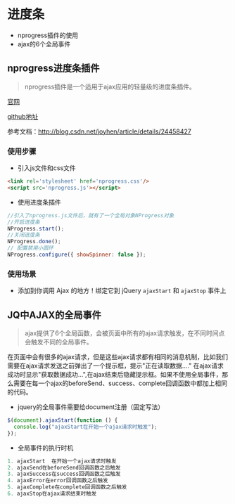# 进度条

+ nprogress插件的使用
+ ajax的6个全局事件

## nprogress进度条插件

> nprogress插件是一个适用于ajax应用的轻量级的进度条插件。

[官网](http://ricostacruz.com/nprogress/)

[github地址](https://github.com/rstacruz/nprogress)

参考文档：<http://blog.csdn.net/joyhen/article/details/24458427>

### 使用步骤

+ 引入js文件和css文件

```html
<link rel='stylesheet' href='nprogress.css'/>
<script src='nprogress.js'></script>
```

+ 使用进度条插件

```javascript
//引入了nprogress.js文件后，就有了一个全局对象NProgress对象
//开启进度条
NProgress.start();
//关闭进度条
NProgress.done();
// 配置禁用小圆环
NProgress.configure({ showSpinner: false });
```

### 使用场景

+ 添加到你调用 Ajax 的地方！绑定它到 jQuery `ajaxStart` 和 `ajaxStop` 事件上


## JQ中AJAX的全局事件

> ajax提供了6个全局函数，会被页面中所有的ajax请求触发，在不同时间点会触发不同的全局事件。

在页面中会有很多的ajax请求，但是这些ajax请求都有相同的消息机制，比如我们需要在ajax请求发送之前弹出了一个提示框，提示"正在读取数据...." 在ajax请求成功时显示"获取数据成功...",在ajax结束后隐藏提示框。如果不使用全局事件，那么需要在每一个ajax的beforeSend、success、complete回调函数中都加上相同的代码。



+ jquery的全局事件需要给document注册（固定写法）

```javascript
$(document).ajaxStart(function () {
  console.log("ajaxStart在开始一个ajax请求时触发");
});
```

+ 全局事件的执行时机

```javascript
1. ajaxStart  在开始一个ajax请求时触发
2. ajaxSend在beforeSend回调函数之后触发
3. ajaxSuccess在success回调函数之后触发
4. ajaxError在error回调函数之后触发
5. ajaxComplete在complete回调函数之后触发
6. ajaxStop在ajax请求结束时触发
```
